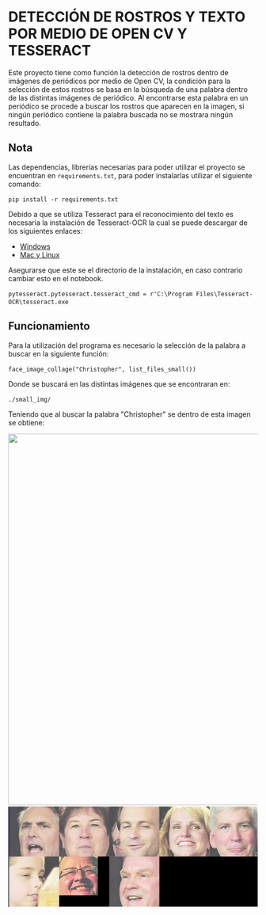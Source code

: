 # DETECCIÓN DE ROSTROS Y TEXTO POR MEDIO DE OPEN CV Y TESSERACT

Este proyecto tiene como función la detección de rostros dentro de imágenes de periódicos por medio de Open CV, la condición para la selección de estos rostros se basa en la búsqueda de una palabra dentro de las distintas imágenes de periódico. Al encontrarse esta palabra en un periódico se procede a buscar los rostros que aparecen en la imagen, si ningún periódico contiene la palabra buscada no se mostrara ningún resultado.

##  Nota

Las dependencias, librerías necesarias para poder utilizar el proyecto se encuentran en `requirements.txt`, para poder instalarlas utilizar el siguiente comando:
```
pip install -r requirements.txt
```
Debido a que se utiliza Tesseract para el reconocimiento del texto es necesaria la instalación de Tesseract-OCR la cual se puede descargar de los siguientes enlaces:


* [Windows](https://github.com/UB-Mannheim/tesseract/wiki)
* [Mac y Linux](https://github.com/tesseract-ocr/tesseract/wiki)

Asegurarse que este se el directorio de la instalación, en caso contrario cambiar esto en el notebook.

```
pytesseract.pytesseract.tesseract_cmd = r'C:\Program Files\Tesseract-OCR\tesseract.exe
```

## Funcionamiento

Para la utilización del programa es necesario la selección de la palabra a buscar en la siguiente función:

```
face_image_collage("Christopher", list_files_small())
```
Donde se buscará en las distintas imágenes que se encontraran en:

```
./small_img/
```
Teniendo que al buscar la palabra "Christopher" se dentro de esta imagen se obtiene:

<img src="small_img/a-0.png" width = 800 height = 750>

<img src="Results/results.PNG">
